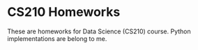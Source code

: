 # CS210 Homeworks
These are homeworks for Data Science (CS210) course. Python implementations are belong to me.

